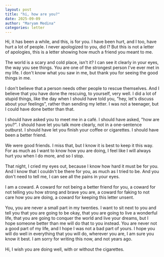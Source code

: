 ```yaml
---
layout: post
title: "hi, how are you?"
date: 2025-09-09
author: "Maryam Medina"
categories: letter
---
```


Hi, it has been a while, and this, is for you. I have been hurt, and I too, have hurt a lot of people. I never apologized to you, did I? But this is not a letter of apologies, this is a letter showing how much a friend you meant to me.<br>
<br>
The world is a scary and cold place, isn't it? I can see it clearly in your eyes, the way you see things. You are one of the strongest person I've ever met in my life. I don't know what you saw in me, but thank you for seeing the good things in me.<br>
<br>
I don't believe that a person needs other people to rescue themselves. And I believe that you have done the rescuing, to yourself, very well. I did a lot of stupid things, like the day when I should have told you, "hey, let's discuss about your feelings", rather than sending my letter. I was not a teenager, but I could have done better than that.<br>
<br>
I should have asked you to meet me in a café. I should have asked, "how are you?". I should have let you talk more clearly, not in a one-sentence outburst. I should have let you finish your coffee or cigarettes. I should have been a better friend.<br>
<br>
We were good friends. I miss that, but I know it is best to keep it this way. For as much as I want to know how you are doing, I feel like I will always hurt you when I do more, and so I stop.<br>
<br>
That night, I cried my eyes out, because I know how hard it must be for you. And I know that I couldn't be there for you, as much as I tried to be. And you don't need to tell me, I can see all the pains in your eyes.<br>
<br>
I am a coward. A coward for not being a better friend for you, a coward for not telling you how strong and brave you are, a coward for faking to not care how you are doing, a coward for keeping this letter unsent.<br>
<br>
You, you are never a small part in my twenties. I want to sit next to you and tell you that you are going to be okay, that you are going to live a wonderful life, that you are going to conquer the world and live your dreams, but I hope someone better than me will do that to you instead. You are never not a good part of my life, and I hope I was not a bad part of yours. I hope you will do well in everything that you will do, wherever you are, I am sure you know it best. I am sorry for writing this now, and not years ago.<br>
<br>
Hi, I wish you are doing well, with or without the cigarettes.